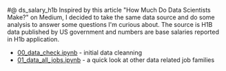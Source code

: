 #@ ds_salary_h1b
Inspired by this article "How Much Do Data Scientists Make?" on Medium, I decided to take the same data source and do some analysis to answer some questions I'm curious about. The source is H1B data published by US government and numbers are base salaries reported in H1b application. 
- [00_data_check.ipynb](https://github.com/krystinli/ds_salary_h1b/blob/master/00_data_check.ipynb) - initial data cleanning
- [01_data_all_jobs.ipynb](https://github.com/krystinli/ds_salary_h1b/blob/master/00_data_check.ipynb) - a quick look at other data related job families




